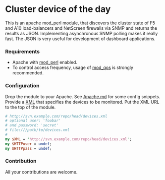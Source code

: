 # Cluster device of the day

This is an apache mod_perl module, that discovers the cluster state
of F5 and A10 load-balancers and NetScreen firewalls via SNMP and
returns the results as JSON. Implementing asynchronous SNMP polling
makes it really fast. The JSON is very useful for development of dashboard applications.

### Requirements

* Apache with [mod_perl][0] enabled.
* To control access frequency, usage of [mod_qos][1] is strongly recommended.

### Configuration

Drop the module to your Apache. See [Apache.md](doc/Apache.md)
for some config snippets. Provide a [XML](doc/DEV.example.xml)
that specifies the devices to be monitored. Put the XML URL
to the top of the module.
```perl
# http://svn.example.com/repo/head/devices.xml
# optional user: 'foobar'
# and password: 'secret'
# file:///path/to/devices.xml
#
my $XML = 'http://svn.example.com/repo/head/devices.xml';
my $HTTPuser = undef;
my $HTTPpass = undef;
```

### Contribution

All your contributions are welcome.


[0]: http://perl.apache.org/
[1]: http://opensource.adnovum.ch/mod_qos/
